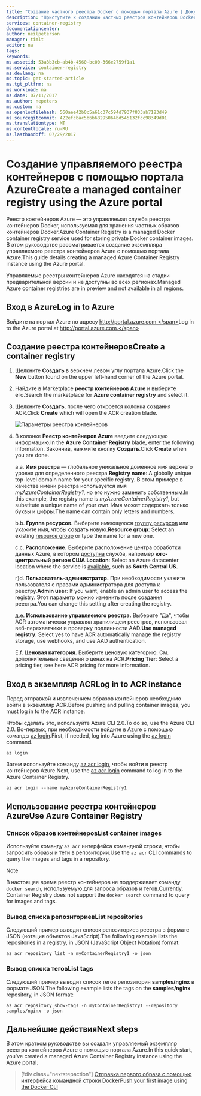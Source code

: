 ```yaml
---
title: "Создание частного реестра Docker с помощью портала Azure | Документация Майкрософт"
description: "Приступите к созданию частных реестров контейнеров Docker и управлению ими с помощью портала Azure"
services: container-registry
documentationcenter: 
author: neilpeterson
manager: timlt
editor: na
tags: 
keywords: 
ms.assetid: 53a3b3cb-ab4b-4560-bc00-366e2759f1a1
ms.service: container-registry
ms.devlang: na
ms.topic: get-started-article
ms.tgt_pltfrm: na
ms.workload: na
ms.date: 07/11/2017
ms.author: nepeters
ms.custom: na
ms.openlocfilehash: 560aee42b0c5a61c37c594d7937f833ab7183d49
ms.sourcegitcommit: 422efcbac5b6b68295064bd545132fcc98349d01
ms.translationtype: MT
ms.contentlocale: ru-RU
ms.lasthandoff: 07/29/2017
---
```

# <a name="create-a-managed-container-registry-using-the-azure-portal"></a><span data-ttu-id="e5cec-103">Создание управляемого реестра контейнеров с помощью портала Azure</span><span class="sxs-lookup"><span data-stu-id="e5cec-103">Create a managed container registry using the Azure portal</span></span>

<span data-ttu-id="e5cec-104">Реестр контейнеров Azure — это управляемая служба реестра контейнеров Docker, используемая для хранения частных образов контейнеров Docker.</span><span class="sxs-lookup"><span data-stu-id="e5cec-104">Azure Container Registry is a managed Docker container registry service used for storing private Docker container images.</span></span> <span data-ttu-id="e5cec-105">В этом руководстве рассматривается создание экземпляра управляемого реестра контейнеров Azure с помощью портала Azure.</span><span class="sxs-lookup"><span data-stu-id="e5cec-105">This guide details creating a managed Azure Container Registry instance using the Azure portal.</span></span>

<span data-ttu-id="e5cec-106">Управляемые реестры контейнеров Azure находятся на стадии предварительной версии и не доступны во всех регионах.</span><span class="sxs-lookup"><span data-stu-id="e5cec-106">Managed Azure container registries are in preview and not available in all regions.</span></span>

## <a name="log-in-to-azure"></a><span data-ttu-id="e5cec-107">Вход в Azure</span><span class="sxs-lookup"><span data-stu-id="e5cec-107">Log in to Azure</span></span>

<span data-ttu-id="e5cec-108">Войдите на портал Azure по адресу http://portal.azure.com.</span><span class="sxs-lookup"><span data-stu-id="e5cec-108">Log in to the Azure portal at http://portal.azure.com.</span></span>

## <a name="create-a-container-registry"></a><span data-ttu-id="e5cec-109">Создание реестра контейнеров</span><span class="sxs-lookup"><span data-stu-id="e5cec-109">Create a container registry</span></span>

1. <span data-ttu-id="e5cec-110">Щелкните **Создать** в верхнем левом углу портала Azure.</span><span class="sxs-lookup"><span data-stu-id="e5cec-110">Click the **New** button found on the upper left-hand corner of the Azure portal.</span></span>

2. <span data-ttu-id="e5cec-111">Найдите в Marketplace **реестр контейнеров Azure** и выберите его.</span><span class="sxs-lookup"><span data-stu-id="e5cec-111">Search the marketplace for **Azure container registry** and select it.</span></span>

3. <span data-ttu-id="e5cec-112">Щелкните **Создать**, после чего откроется колонка создания ACR.</span><span class="sxs-lookup"><span data-stu-id="e5cec-112">Click **Create** which will open the ACR creation blade.</span></span>

    ![Параметры реестра контейнеров](./media/container-registry-get-started-portal/managed-container-registry-settings.png)

4. <span data-ttu-id="e5cec-114">В колонке **Реестр контейнеров Azure** введите следующую информацию.</span><span class="sxs-lookup"><span data-stu-id="e5cec-114">In the **Azure Container Registry** blade, enter the following information.</span></span> <span data-ttu-id="e5cec-115">Закончив, нажмите кнопку **Создать**.</span><span class="sxs-lookup"><span data-stu-id="e5cec-115">Click **Create** when you are done.</span></span>

    <span data-ttu-id="e5cec-116">а.</span><span class="sxs-lookup"><span data-stu-id="e5cec-116">a.</span></span> <span data-ttu-id="e5cec-117">**Имя реестра** — глобальное уникальное доменное имя верхнего уровня для определенного реестра.</span><span class="sxs-lookup"><span data-stu-id="e5cec-117">**Registry name**: A globally unique top-level domain name for your specific registry.</span></span> <span data-ttu-id="e5cec-118">В этом примере в качестве имени реестра используется имя *myAzureContainerRegistry1*, но его нужно заменить собственным.</span><span class="sxs-lookup"><span data-stu-id="e5cec-118">In this example, the registry name is *myAzureContainerRegistry1*, but substitute a unique name of your own.</span></span> <span data-ttu-id="e5cec-119">Имя может содержать только буквы и цифры.</span><span class="sxs-lookup"><span data-stu-id="e5cec-119">The name can contain only letters and numbers.</span></span>

    <span data-ttu-id="e5cec-120">b.</span><span class="sxs-lookup"><span data-stu-id="e5cec-120">b.</span></span> <span data-ttu-id="e5cec-121">**Группа ресурсов.** Выберите имеющуюся [группу ресурсов](../azure-resource-manager/resource-group-overview.md#resource-groups) или укажите имя, чтобы создать новую.</span><span class="sxs-lookup"><span data-stu-id="e5cec-121">**Resource group**: Select an existing [resource group](../azure-resource-manager/resource-group-overview.md#resource-groups) or type the name for a new one.</span></span>

    <span data-ttu-id="e5cec-122">c.</span><span class="sxs-lookup"><span data-stu-id="e5cec-122">c.</span></span> <span data-ttu-id="e5cec-123">**Расположение.** Выберите расположение центра обработки данных Azure, в котором [доступна](https://azure.microsoft.com/regions/services/) служба, например **юго-центральный регион США**.</span><span class="sxs-lookup"><span data-stu-id="e5cec-123">**Location**: Select an Azure datacenter location where the service is [available](https://azure.microsoft.com/regions/services/), such as **South Central US**.</span></span>

    <span data-ttu-id="e5cec-124">г)</span><span class="sxs-lookup"><span data-stu-id="e5cec-124">d.</span></span> <span data-ttu-id="e5cec-125">**Пользователь-администратор.** При необходимости укажите пользователя с правами администратора для доступа к реестру.</span><span class="sxs-lookup"><span data-stu-id="e5cec-125">**Admin user**: If you want, enable an admin user to access the registry.</span></span> <span data-ttu-id="e5cec-126">Этот параметр можно изменить после создания реестра.</span><span class="sxs-lookup"><span data-stu-id="e5cec-126">You can change this setting after creating the registry.</span></span>

    <span data-ttu-id="e5cec-127">д.</span><span class="sxs-lookup"><span data-stu-id="e5cec-127">e.</span></span> <span data-ttu-id="e5cec-128">**Использование управляемого реестра.** Выберите "Да", чтобы ACR автоматически управлял хранилищем реестров, использовал веб-перехватчики и проверку подлинности AAD.</span><span class="sxs-lookup"><span data-stu-id="e5cec-128">**Use managed registry**: Select yes to have ACR automatically manage the registry storage, use webhooks, and use AAD authentication.</span></span>

    <span data-ttu-id="e5cec-129">Е.</span><span class="sxs-lookup"><span data-stu-id="e5cec-129">f.</span></span> <span data-ttu-id="e5cec-130">**Ценовая категория.** Выберите ценовую категорию. См. дополнительные сведения о ценах на ACR.</span><span class="sxs-lookup"><span data-stu-id="e5cec-130">**Pricing Tier**: Select a pricing tier, see here ACR pricing for more information.</span></span>

## <a name="log-in-to-acr-instance"></a><span data-ttu-id="e5cec-131">Вход в экземпляр ACR</span><span class="sxs-lookup"><span data-stu-id="e5cec-131">Log in to ACR instance</span></span>

<span data-ttu-id="e5cec-132">Перед отправкой и извлечением образов контейнеров необходимо войти в экземпляр ACR.</span><span class="sxs-lookup"><span data-stu-id="e5cec-132">Before pushing and pulling container images, you must log in to the ACR instance.</span></span> 

<span data-ttu-id="e5cec-133">Чтобы сделать это, используйте Azure CLI 2.0.</span><span class="sxs-lookup"><span data-stu-id="e5cec-133">To do so, use the Azure CLI 2.0.</span></span> <span data-ttu-id="e5cec-134">Во-первых, при необходимости войдите в Azure с помощью команды [az login](/cli/azure/#login).</span><span class="sxs-lookup"><span data-stu-id="e5cec-134">First, if needed, log into Azure using the [az login](/cli/azure/#login) command.</span></span> 

```azurecli
az login
```

<span data-ttu-id="e5cec-135">Затем используйте команду [az acr login](/cli/azure/acr#login), чтобы войти в реестр контейнеров Azure.</span><span class="sxs-lookup"><span data-stu-id="e5cec-135">Next, use the [az acr login](/cli/azure/acr#login) command to log in to the Azure Container Registry.</span></span>

```azurecli-interactive
az acr login --name myAzureContainerRegistry1
```

## <a name="use-azure-container-registry"></a><span data-ttu-id="e5cec-136">Использование реестра контейнеров Azure</span><span class="sxs-lookup"><span data-stu-id="e5cec-136">Use Azure Container Registry</span></span>

### <a name="list-container-images"></a><span data-ttu-id="e5cec-137">Список образов контейнеров</span><span class="sxs-lookup"><span data-stu-id="e5cec-137">List container images</span></span>

<span data-ttu-id="e5cec-138">Используйте команду `az acr` интерфейса командной строки, чтобы запросить образы и теги в репозитории.</span><span class="sxs-lookup"><span data-stu-id="e5cec-138">Use the `az acr` CLI commands to query the images and tags in a repository.</span></span>

> [!NOTE]
> <span data-ttu-id="e5cec-139">В настоящее время реестр контейнеров не поддерживает команду `docker search`, используемую для запроса образов и тегов.</span><span class="sxs-lookup"><span data-stu-id="e5cec-139">Currently, Container Registry does not support the `docker search` command to query for images and tags.</span></span>

### <a name="list-repositories"></a><span data-ttu-id="e5cec-140">Вывод списка репозиториев</span><span class="sxs-lookup"><span data-stu-id="e5cec-140">List repositories</span></span>

<span data-ttu-id="e5cec-141">Следующий пример выводит список репозиториев реестра в формате JSON (нотация объектов JavaScript).</span><span class="sxs-lookup"><span data-stu-id="e5cec-141">The following example lists the repositories in a registry, in JSON (JavaScript Object Notation) format:</span></span>

```azurecli
az acr repository list -n myContainerRegistry1 -o json
```

### <a name="list-tags"></a><span data-ttu-id="e5cec-142">Вывод списка тегов</span><span class="sxs-lookup"><span data-stu-id="e5cec-142">List tags</span></span>

<span data-ttu-id="e5cec-143">Следующий пример выводит список тегов репозитория **samples/nginx** в формате JSON.</span><span class="sxs-lookup"><span data-stu-id="e5cec-143">The following example lists the tags on the **samples/nginx** repository, in JSON format:</span></span>

```azurecli
az acr repository show-tags -n myContainerRegistry1 --repository samples/nginx -o json
```

## <a name="next-steps"></a><span data-ttu-id="e5cec-144">Дальнейшие действия</span><span class="sxs-lookup"><span data-stu-id="e5cec-144">Next steps</span></span>

<span data-ttu-id="e5cec-145">В этом кратком руководстве вы создали управляемый экземпляр реестра контейнеров Azure с помощью портала Azure.</span><span class="sxs-lookup"><span data-stu-id="e5cec-145">In this quick start, you've created a managed Azure Container Registry instance using the Azure portal.</span></span>

> [!div class="nextstepaction"]
> [<span data-ttu-id="e5cec-146">Отправка первого образа с помощью интерфейса командной строки Docker</span><span class="sxs-lookup"><span data-stu-id="e5cec-146">Push your first image using the Docker CLI</span></span>](container-registry-get-started-docker-cli.md)